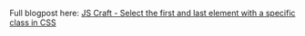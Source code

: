 Full blogpost here: [JS Craft - Select the first and last element with a specific class in CSS](https://www.js-craft.io/blog/css-select-first-last-element-with-class/)